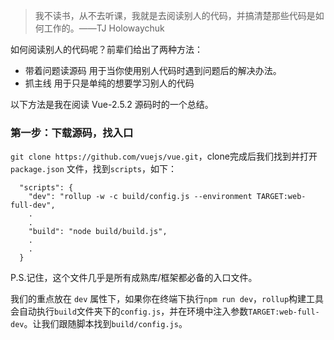 
> 我不读书，从不去听课，我就是去阅读别人的代码，并搞清楚那些代码是如何工作的。——TJ Holowaychuk

如何阅读别人的代码呢？前辈们给出了两种方法：
* 带着问题读源码
    用于当你使用别人代码时遇到问题后的解决办法。
* 抓主线
    用于只是单纯的想要学习别人的代码

以下方法是我在阅读 Vue-2.5.2 源码时的一个总结。

### 第一步：下载源码，找入口

`git clone https://github.com/vuejs/vue.git`，clone完成后我们找到并打开 `package.json` 文件，找到`scripts`，如下：
````
  "scripts": {
    "dev": "rollup -w -c build/config.js --environment TARGET:web-full-dev",
    .
    .
    "build": "node build/build.js",
    .
    .
  }  
````
P.S.记住，这个文件几乎是所有成熟库/框架都必备的入口文件。

我们的重点放在 `dev` 属性下，如果你在终端下执行`npm run dev`，`rollup`构建工具会自动执行`build`文件夹下的`config.js`，并在环境中注入参数`TARGET:web-full-dev`。让我们跟随脚本找到`build/config.js`。



